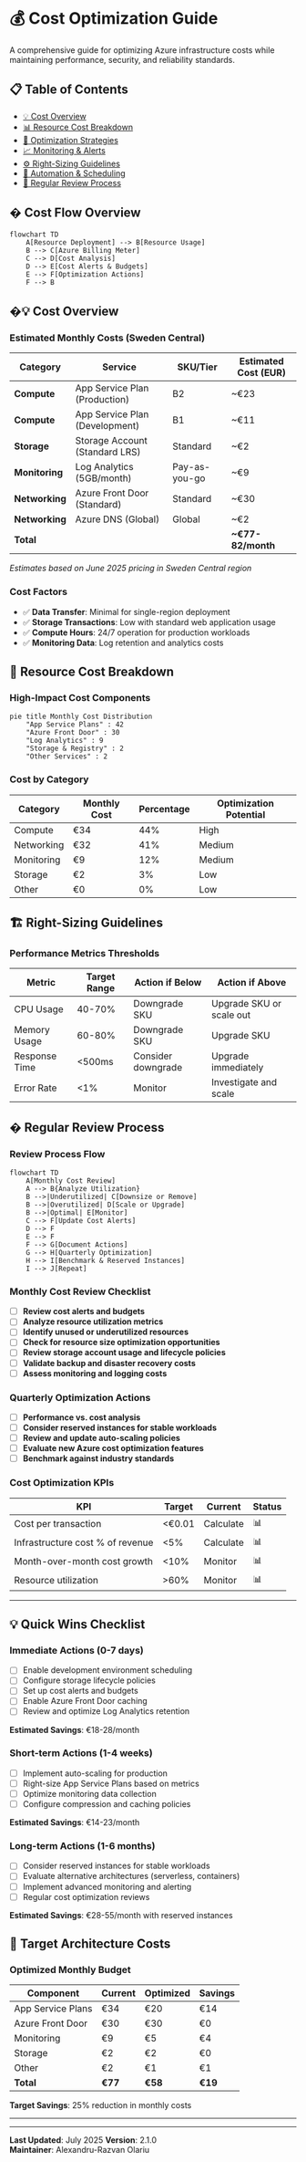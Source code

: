 # 💰 Cost Optimization Guide

A comprehensive guide for optimizing Azure infrastructure costs while maintaining performance, security, and reliability standards.

## 📋 **Table of Contents**

- [💡 Cost Overview](#-cost-overview)
- [📊 Resource Cost Breakdown](#-resource-cost-breakdown)
- [🎯 Optimization Strategies](#-optimization-strategies)
- [📈 Monitoring & Alerts](#-monitoring--alerts)
- [⚙️ Right-Sizing Guidelines](#️-right-sizing-guidelines)
- [🔄 Automation & Scheduling](#-automation--scheduling)
- [📅 Regular Review Process](#-regular-review-process)

## �️ **Cost Flow Overview**

```mermaid
flowchart TD
    A[Resource Deployment] --> B[Resource Usage]
    B --> C[Azure Billing Meter]
    C --> D[Cost Analysis]
    D --> E[Cost Alerts & Budgets]
    E --> F[Optimization Actions]
    F --> B
```

## �💡 **Cost Overview**

### **Estimated Monthly Costs (Sweden Central)**

| Category       | Service                        | SKU/Tier      | Estimated Cost (EUR) |
| -------------- | ------------------------------ | ------------- | -------------------- |
| **Compute**    | App Service Plan (Production)  | B2            | ~€23                 |
| **Compute**    | App Service Plan (Development) | B1            | ~€11                 |
| **Storage**    | Storage Account (Standard LRS) | Standard      | ~€2                  |
| **Monitoring** | Log Analytics (5GB/month)      | Pay-as-you-go | ~€9                  |
| **Networking** | Azure Front Door (Standard)    | Standard      | ~€30                 |
| **Networking** | Azure DNS (Global)             | Global        | ~€2                  |
| **Total**      |                                |               | **~€77-82/month**    |

_Estimates based on June 2025 pricing in Sweden Central region_

### **Cost Factors**

- ✅ **Data Transfer**: Minimal for single-region deployment
- ✅ **Storage Transactions**: Low with standard web application usage
- ✅ **Compute Hours**: 24/7 operation for production workloads
- ✅ **Monitoring Data**: Log retention and analytics costs

## 🧩 **Resource Cost Breakdown**

### **High-Impact Cost Components**

```mermaid
pie title Monthly Cost Distribution
    "App Service Plans" : 42
    "Azure Front Door" : 30
    "Log Analytics" : 9
    "Storage & Registry" : 2
    "Other Services" : 2
```

### **Cost by Category**

| Category   | Monthly Cost | Percentage | Optimization Potential |
| ---------- | ------------ | ---------- | ---------------------- |
| Compute    | €34          | 44%        | High                   |
| Networking | €32          | 41%        | Medium                 |
| Monitoring | €9           | 12%        | Medium                 |
| Storage    | €2           | 3%         | Low                    |
| Other      | €0           | 0%         | Low                    |

## 🏗️ **Right-Sizing Guidelines**

### **Performance Metrics Thresholds**

| Metric        | Target Range | Action if Below    | Action if Above          |
| ------------- | ------------ | ------------------ | ------------------------ |
| CPU Usage     | 40-70%       | Downgrade SKU      | Upgrade SKU or scale out |
| Memory Usage  | 60-80%       | Downgrade SKU      | Upgrade SKU              |
| Response Time | <500ms       | Consider downgrade | Upgrade immediately      |
| Error Rate    | <1%          | Monitor            | Investigate and scale    |

## � **Regular Review Process**

### **Review Process Flow**

```mermaid
flowchart TD
    A[Monthly Cost Review]
    A --> B{Analyze Utilization}
    B -->|Underutilized| C[Downsize or Remove]
    B -->|Overutilized| D[Scale or Upgrade]
    B -->|Optimal| E[Monitor]
    C --> F[Update Cost Alerts]
    D --> F
    E --> F
    F --> G[Document Actions]
    G --> H[Quarterly Optimization]
    H --> I[Benchmark & Reserved Instances]
    I --> J[Repeat]
```

### **Monthly Cost Review Checklist**

- [ ] **Review cost alerts and budgets**
- [ ] **Analyze resource utilization metrics**
- [ ] **Identify unused or underutilized resources**
- [ ] **Check for resource size optimization opportunities**
- [ ] **Review storage account usage and lifecycle policies**
- [ ] **Validate backup and disaster recovery costs**
- [ ] **Assess monitoring and logging costs**

### **Quarterly Optimization Actions**

- [ ] **Performance vs. cost analysis**
- [ ] **Consider reserved instances for stable workloads**
- [ ] **Review and update auto-scaling policies**
- [ ] **Evaluate new Azure cost optimization features**
- [ ] **Benchmark against industry standards**

### **Cost Optimization KPIs**

| KPI                              | Target | Current   | Status |
| -------------------------------- | ------ | --------- | ------ |
| Cost per transaction             | <€0.01 | Calculate | 📊     |
| Infrastructure cost % of revenue | <5%    | Calculate | 📊     |
| Month-over-month cost growth     | <10%   | Monitor   | 📊     |
| Resource utilization             | >60%   | Monitor   | 📊     |

---

## 💡 **Quick Wins Checklist**

### **Immediate Actions (0-7 days)**

- [ ] Enable development environment scheduling
- [ ] Configure storage lifecycle policies
- [ ] Set up cost alerts and budgets
- [ ] Enable Azure Front Door caching
- [ ] Review and optimize Log Analytics retention

**Estimated Savings**: €18-28/month

### **Short-term Actions (1-4 weeks)**

- [ ] Implement auto-scaling for production
- [ ] Right-size App Service Plans based on metrics
- [ ] Optimize monitoring data collection
- [ ] Configure compression and caching policies

**Estimated Savings**: €14-23/month

### **Long-term Actions (1-6 months)**

- [ ] Consider reserved instances for stable workloads
- [ ] Evaluate alternative architectures (serverless, containers)
- [ ] Implement advanced monitoring and alerting
- [ ] Regular cost optimization reviews

**Estimated Savings**: €28-55/month with reserved instances

## 🎯 **Target Architecture Costs**

### **Optimized Monthly Budget**

| Component         | Current | Optimized | Savings |
| ----------------- | ------- | --------- | ------- |
| App Service Plans | €34     | €20       | €14     |
| Azure Front Door  | €30     | €30       | €0      |
| Monitoring        | €9      | €5        | €4      |
| Storage           | €2      | €2        | €0      |
| Other             | €2      | €1        | €1      |
| **Total**         | **€77** | **€58**   | **€19** |

**Target Savings**: 25% reduction in monthly costs

---

---

**Last Updated**: July 2025
**Version**: 2.1.0  
**Maintainer**: Alexandru-Razvan Olariu
